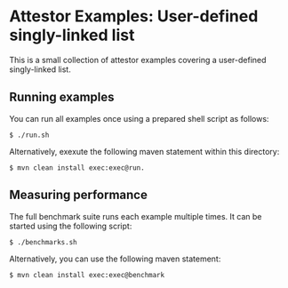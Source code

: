 Attestor Examples: User-defined singly-linked list
==================================================

This is a small collection of attestor examples covering a user-defined singly-linked list.

## Running examples

You can run all examples once using a prepared shell script as follows:

    $ ./run.sh

Alternatively, exexute the following maven statement within this directory:

    $ mvn clean install exec:exec@run.


## Measuring performance

The full benchmark suite runs each example multiple times. It can be started using the following script:

    $ ./benchmarks.sh

Alternatively, you can use the following maven statement: 

    $ mvn clean install exec:exec@benchmark

